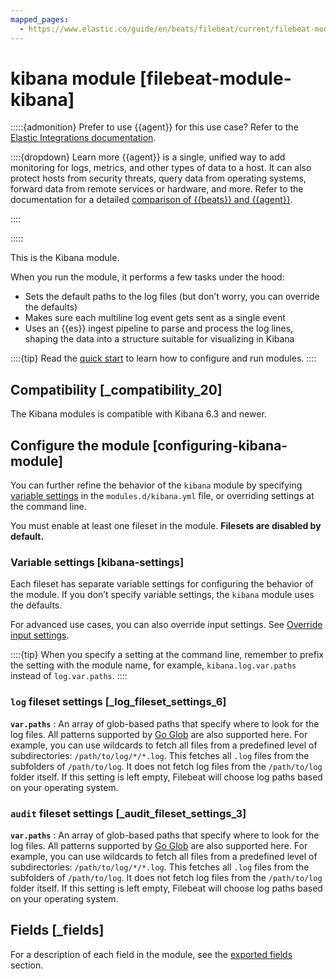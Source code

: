 ```yaml
---
mapped_pages:
  - https://www.elastic.co/guide/en/beats/filebeat/current/filebeat-module-kibana.html
---
```


<!-- This file is generated! See scripts/docs_collector.py -->

# kibana module [filebeat-module-kibana]

:::::{admonition} Prefer to use {{agent}} for this use case?
Refer to the [Elastic Integrations documentation](integration-docs://reference/kibana/index.md).

::::{dropdown} Learn more
{{agent}} is a single, unified way to add monitoring for logs, metrics, and other types of data to a host. It can also protect hosts from security threats, query data from operating systems, forward data from remote services or hardware, and more. Refer to the documentation for a detailed [comparison of {{beats}} and {{agent}}](docs-content://reference/fleet/index.md).

::::


:::::


This is the Kibana module.

When you run the module, it performs a few tasks under the hood:

* Sets the default paths to the log files (but don’t worry, you can override the defaults)
* Makes sure each multiline log event gets sent as a single event
* Uses an {{es}} ingest pipeline to parse and process the log lines, shaping the data into a structure suitable for visualizing in Kibana

::::{tip}
Read the [quick start](/reference/filebeat/filebeat-installation-configuration.md) to learn how to configure and run modules.
::::



## Compatibility [_compatibility_20]

The Kibana modules is compatible with Kibana 6.3 and newer.


## Configure the module [configuring-kibana-module]

You can further refine the behavior of the `kibana` module by specifying [variable settings](#kibana-settings) in the `modules.d/kibana.yml` file, or overriding settings at the command line.

You must enable at least one fileset in the module. **Filesets are disabled by default.**


### Variable settings [kibana-settings]

Each fileset has separate variable settings for configuring the behavior of the module. If you don’t specify variable settings, the `kibana` module uses the defaults.

For advanced use cases, you can also override input settings. See [Override input settings](/reference/filebeat/advanced-settings.md).

::::{tip}
When you specify a setting at the command line, remember to prefix the setting with the module name, for example, `kibana.log.var.paths` instead of `log.var.paths`.
::::



### `log` fileset settings [_log_fileset_settings_6]

**`var.paths`**
:   An array of glob-based paths that specify where to look for the log files. All patterns supported by [Go Glob](https://golang.org/pkg/path/filepath/#Glob) are also supported here. For example, you can use wildcards to fetch all files from a predefined level of subdirectories: `/path/to/log/*/*.log`. This fetches all `.log` files from the subfolders of `/path/to/log`. It does not fetch log files from the `/path/to/log` folder itself. If this setting is left empty, Filebeat will choose log paths based on your operating system.


### `audit` fileset settings [_audit_fileset_settings_3]

**`var.paths`**
:   An array of glob-based paths that specify where to look for the log files. All patterns supported by [Go Glob](https://golang.org/pkg/path/filepath/#Glob) are also supported here. For example, you can use wildcards to fetch all files from a predefined level of subdirectories: `/path/to/log/*/*.log`. This fetches all `.log` files from the subfolders of `/path/to/log`. It does not fetch log files from the `/path/to/log` folder itself. If this setting is left empty, Filebeat will choose log paths based on your operating system.

## Fields [_fields]

For a description of each field in the module, see the [exported fields](/reference/filebeat/exported-fields-kibana.md) section.
